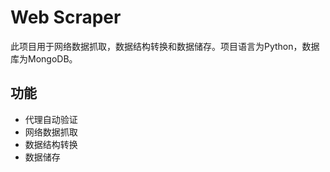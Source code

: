 # Web Scraper
此项目用于网络数据抓取，数据结构转换和数据储存。项目语言为Python，数据库为MongoDB。

## 功能
- 代理自动验证
- 网络数据抓取
- 数据结构转换
- 数据储存


